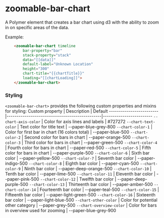 # zoomable-bar-chart
A Polymer element that creates a bar chart using d3 with the ability to zoom in on specific areas of the data.

Example:
```html
    <zoomable-bar-chart timeline
        bar-property="bar"
        stack-property="stack"
        data="[[data]]"
        default-label="Unknown Location"
        height="300"
        chart-title="{{chartTitle}}"
        loading="[[chartLoading]]">
    </zoomable-bar-chart>
```

### Styling
`<zoomable-bar-chart>` provides the following custom properties and mixins for styling:
Custom property          | Description                                    | Default
-------------------------|------------------------------------------------|-------------------------
`--chart-axis-color`     | Color for axis lines and labels                | #727272
`--chart-text-color`     | Text color for title text                      | --paper-blue-grey-800
`--chart-color-1`        | Color for first bar in chart (16 colors total) | --paper-blue-500
`--chart-color-2`        | Second color for bars in chart                 | --paper-orange-500
`--chart-color-3`        | Third color for bars in chart                  | --paper-green-500
`--chart-color-4`        | Fourth color for bars in chart                 | --paper-red-500
`--chart-color-5`        | Fifth color for bars in chart                  | --paper-purple-500
`--chart-color-6`        | Sixth bar color                                | --paper-yellow-500
`--chart-color-7`        | Seventh bar color                              | --paper-indigo-500
`--chart-color-8`        | Eighth bar color                               | --paper-cyan-500
`--chart-color-9`        | Ninth bar color                                | --paper-deep-orange-500
`--chart-color-10`       | Tenth bar color                                | --paper-lime-500
`--chart-color-11`       | Eleventh bar color                             | --paper-pink-500
`--chart-color-12`       | Twelfth bar color                              | --paper-deep-purple-500
`--chart-color-13`       | Thirteenth bar color                           | --paper-amber-500
`--chart-color-14`       | Fourteenth bar color                           | --paper-teal-500
`--chart-color-15`       | Fifteenth bar color                            | --paper-light-green-500
`--chart-color-16`       | Sixteenth bar color                            | --paper-light-blue-500
`--chart-other-color`    | Color for potential other category             | --paper-grey-500
`--chart-overview-color` | Color for bars in overview used for zooming    | --paper-blue-grey-900
